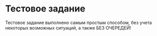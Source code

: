 # Тестовое задание
Тестовое задание выполнено самым простым способом, без учета некоторых возможных ситуаций, а также БЕЗ ОЧЕРЕДЕЙ!

